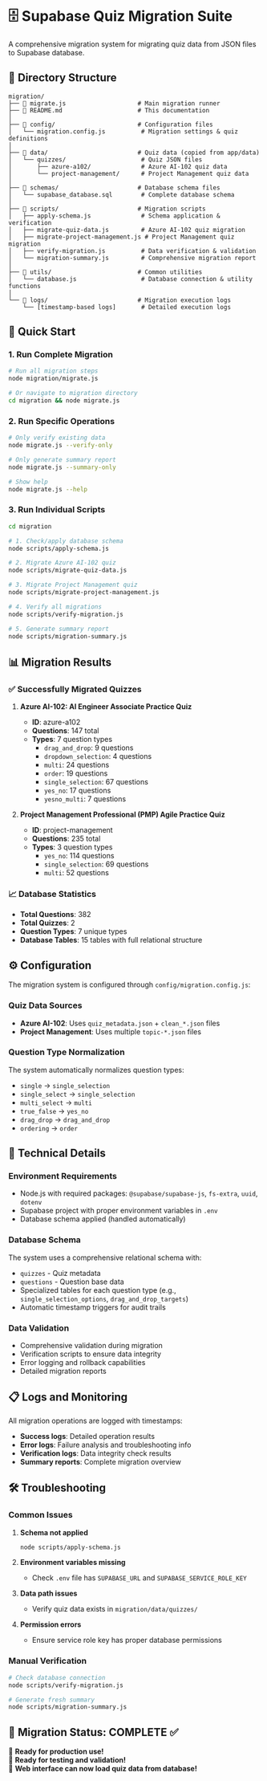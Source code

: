 # 🗄️ Supabase Quiz Migration Suite

A comprehensive migration system for migrating quiz data from JSON files to Supabase database.

## 📁 Directory Structure

```
migration/
├── 🚀 migrate.js                    # Main migration runner
├── 📖 README.md                     # This documentation
│
├── 📂 config/                       # Configuration files
│   └── migration.config.js          # Migration settings & quiz definitions
│
├── 📂 data/                         # Quiz data (copied from app/data)
│   └── quizzes/                     # Quiz JSON files
│       ├── azure-a102/              # Azure AI-102 quiz data
│       └── project-management/      # Project Management quiz data
│
├── 📂 schemas/                      # Database schema files
│   └── supabase_database.sql        # Complete database schema
│
├── 📂 scripts/                      # Migration scripts
│   ├── apply-schema.js              # Schema application & verification
│   ├── migrate-quiz-data.js         # Azure AI-102 quiz migration
│   ├── migrate-project-management.js # Project Management quiz migration
│   ├── verify-migration.js          # Data verification & validation
│   └── migration-summary.js         # Comprehensive migration report
│
├── 📂 utils/                        # Common utilities
│   └── database.js                  # Database connection & utility functions
│
└── 📂 logs/                         # Migration execution logs
    └── [timestamp-based logs]       # Detailed execution logs
```

## 🚀 Quick Start

### 1. Run Complete Migration
```bash
# Run all migration steps
node migration/migrate.js

# Or navigate to migration directory
cd migration && node migrate.js
```

### 2. Run Specific Operations
```bash
# Only verify existing data
node migrate.js --verify-only

# Only generate summary report
node migrate.js --summary-only

# Show help
node migrate.js --help
```

### 3. Run Individual Scripts
```bash
cd migration

# 1. Check/apply database schema
node scripts/apply-schema.js

# 2. Migrate Azure AI-102 quiz
node scripts/migrate-quiz-data.js

# 3. Migrate Project Management quiz
node scripts/migrate-project-management.js

# 4. Verify all migrations
node scripts/verify-migration.js

# 5. Generate summary report
node scripts/migration-summary.js
```

## 📊 Migration Results

### ✅ Successfully Migrated Quizzes

1. **Azure AI-102: AI Engineer Associate Practice Quiz**
   - **ID**: azure-a102
   - **Questions**: 147 total
   - **Types**: 7 question types
     - `drag_and_drop`: 9 questions
     - `dropdown_selection`: 4 questions
     - `multi`: 24 questions
     - `order`: 19 questions
     - `single_selection`: 67 questions
     - `yes_no`: 17 questions
     - `yesno_multi`: 7 questions

2. **Project Management Professional (PMP) Agile Practice Quiz**
   - **ID**: project-management
   - **Questions**: 235 total
   - **Types**: 3 question types
     - `yes_no`: 114 questions
     - `single_selection`: 69 questions
     - `multi`: 52 questions

### 📈 Database Statistics
- **Total Questions**: 382
- **Total Quizzes**: 2
- **Question Types**: 7 unique types
- **Database Tables**: 15 tables with full relational structure

## ⚙️ Configuration

The migration system is configured through `config/migration.config.js`:

### Quiz Data Sources
- **Azure AI-102**: Uses `quiz_metadata.json` + `clean_*.json` files
- **Project Management**: Uses multiple `topic-*.json` files

### Question Type Normalization
The system automatically normalizes question types:
- `single` → `single_selection`
- `single_select` → `single_selection`
- `multi_select` → `multi`
- `true_false` → `yes_no`
- `drag_drop` → `drag_and_drop`
- `ordering` → `order`

## 🔧 Technical Details

### Environment Requirements
- Node.js with required packages: `@supabase/supabase-js`, `fs-extra`, `uuid`, `dotenv`
- Supabase project with proper environment variables in `.env`
- Database schema applied (handled automatically)

### Database Schema
The system uses a comprehensive relational schema with:
- `quizzes` - Quiz metadata
- `questions` - Question base data
- Specialized tables for each question type (e.g., `single_selection_options`, `drag_and_drop_targets`)
- Automatic timestamp triggers for audit trails

### Data Validation
- Comprehensive validation during migration
- Verification scripts to ensure data integrity
- Error logging and rollback capabilities
- Detailed migration reports

## 📋 Logs and Monitoring

All migration operations are logged with timestamps:
- **Success logs**: Detailed operation results
- **Error logs**: Failure analysis and troubleshooting info
- **Verification logs**: Data integrity check results
- **Summary reports**: Complete migration overview

## 🛠️ Troubleshooting

### Common Issues

1. **Schema not applied**
   ```bash
   node scripts/apply-schema.js
   ```

2. **Environment variables missing**
   - Check `.env` file has `SUPABASE_URL` and `SUPABASE_SERVICE_ROLE_KEY`

3. **Data path issues**
   - Verify quiz data exists in `migration/data/quizzes/`

4. **Permission errors**
   - Ensure service role key has proper database permissions

### Manual Verification
```bash
# Check database connection
node scripts/verify-migration.js

# Generate fresh summary
node scripts/migration-summary.js
```

## 🎯 Migration Status: COMPLETE ✅

🚀 **Ready for production use!**  
🧪 **Ready for testing and validation!**  
📱 **Web interface can now load quiz data from database!**
